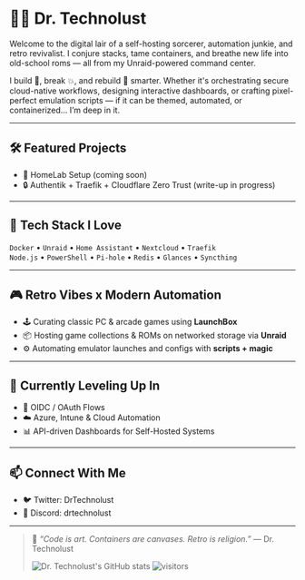 # 🧑‍🔧 Dr. Technolust

Welcome to the digital lair of a self-hosting sorcerer, automation junkie, and retro revivalist. I conjure stacks, tame containers, and breathe new life into old-school roms — all from my Unraid-powered command center.

I build 🔧, break 💥, and rebuild 🧬 smarter. Whether it's orchestrating secure cloud-native workflows, designing interactive dashboards, or crafting pixel-perfect emulation scripts — if it can be themed, automated, or containerized… I’m deep in it.

---

## 🛠️ Featured Projects

- 🚀 HomeLab Setup (coming soon)
- 🔒 Authentik + Traefik + Cloudflare Zero Trust (write-up in progress)

---

## 💾 Tech Stack I Love
`Docker` • `Unraid` • `Home Assistant` • `Nextcloud` • `Traefik`  
`Node.js` • `PowerShell` • `Pi-hole` • `Redis` • `Glances` • `Syncthing`

---

## 🎮 Retro Vibes x Modern Automation

- 🕹️ Curating classic PC & arcade games using **LaunchBox**
- 📦 Hosting game collections & ROMs on networked storage via **Unraid**
- ⚙️ Automating emulator launches and configs with **scripts + magic**

---

## 🧠 Currently Leveling Up In

- 🧩 OIDC / OAuth Flows
- ☁️ Azure, Intune & Cloud Automation
- 📊 API-driven Dashboards for Self-Hosted Systems

---

## 📫 Connect With Me

- 🐦 Twitter: DrTechnolust
- 💬 Discord: drtechnolust

---

> 🧪 *“Code is art. Containers are canvases. Retro is religion.”* — Dr. Technolust
>
> ![Dr. Technolust's GitHub stats](https://github-readme-stats.vercel.app/api?username=drtechnolust&show_icons=true&theme=radical)
> ![visitors](https://visitor-badge.laobi.icu/badge?page_id=drtechnolust)


